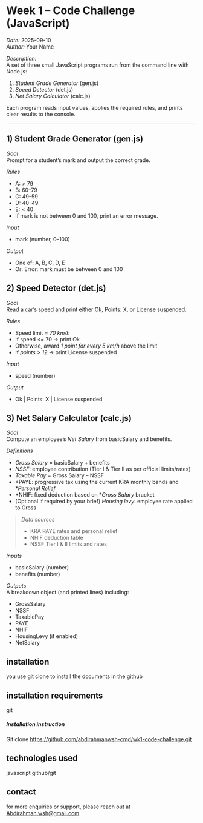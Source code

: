 # Week 1 – Code Challenge (JavaScript)

*Date:* 2025-09-10  
*Author:* Your Name  

*Description:*  
A set of three small JavaScript programs run from the command line with Node.js:

1. *Student Grade Generator* (gen.js)  
2. *Speed Detector* (det.js)  
3. *Net Salary Calculator* (calc.js)  

Each program reads input values, applies the required rules, and prints clear results to the console.

---

## 1) Student Grade Generator (gen.js)

*Goal*  
Prompt for a student’s mark and output the correct grade.

*Rules*  
- A: > 79  
- B: 60–79  
- C: 49–59  
- D: 40–49  
- E: < 40  
- If mark is not between 0 and 100, print an error message.

*Input*  
- mark (number, 0–100)

*Output*  
- One of: A, B, C, D, E  
- Or: Error: mark must be between 0 and 100


## 2) Speed Detector (det.js)

*Goal*  
Read a car’s speed and print either Ok, Points: X, or License suspended.

*Rules*  
- Speed limit = *70 km/h*  
- If speed <= 70 → print Ok  
- Otherwise, award *1 point for every 5 km/h* above the limit  
- If *points > 12* → print License suspended

*Input*  
- speed (number)

*Output*  
- Ok | Points: X | License suspended


## 3) Net Salary Calculator (calc.js)

*Goal*  
Compute an employee’s *Net Salary* from basicSalary and benefits.

*Definitions*
- *Gross Salary* = basicSalary + benefits  
- *NSSF*: employee contribution (Tier I & Tier II as per official limits/rates)  
- *Taxable Pay* = Gross Salary – NSSF  
- *PAYE: progressive tax using the current KRA monthly bands and **Personal Relief*  
- *NHIF: fixed deduction based on **Gross Salary* bracket  
- (Optional if required by your brief) *Housing levy*: employee rate applied to Gross  

> *Data sources*  
> - KRA PAYE rates and personal relief  
> - NHIF deduction table  
> - NSSF Tier I & II limits and rates  

*Inputs*  
- basicSalary (number)  
- benefits (number)

*Outputs*  
A breakdown object (and printed lines) including:
- GrossSalary
- NSSF
- TaxablePay
- PAYE
- NHIF
- HousingLevy (if enabled)
- NetSalary

## installation
you use git clone to install the documents in the github

## installation requirements
git

##### Installation instruction
Git clone https://github.com/abdirahmanwsh-cmd/wk1-code-challenge.git

## technologies used
javascript
github/git

## contact
for more enquiries or support, please reach out at 
Abdirahman.wsh@gmail.com


